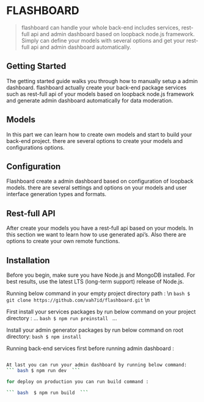 # FLASHBOARD

> flashboard can handle your whole back-end includes services, rest-full api and admin dashboard based on loopback node.js framework.
Simply can define your models with several options and get your rest-full api and admin dashboard automatically.


## Getting Started
The getting started guide walks you through how to manually setup a admin dashboard. flashboard actually create your back-end package services such as rest-full api of your models based on loopback node.js framework and generate admin dashboard automatically for data moderation.

## Models
In this part we can learn how to create own models and start to build your back-end project. there are several options to create your models and configurations options.

## Configuration
Flashboard create a admin dashboard based on configuration of loopback models. there are several settings and options on your models and user interface generation types and formats.

## Rest-full API
After create your models you have a rest-full api based on your models. In this section we want to learn how to use generated api’s. Also there are options to create your own remote functions.


## Installation

Before you begin, make sure you have Node.js and MongoDB installed. For best results, use the latest LTS (long-term support) release of Node.js.

Running below command in your empty project directory path : \n
``` bash $ git clone https://github.com/vah7id/flashboard.git ``` \n

First install your services packages by run below command on your project directory : ...
``` bash $ npm run preinstall  ``` ...

Install your admin generator packages by run below command on root directory:
``` bash $ npm install  ```

Running back-end services first before running admin dashboard :
``` bash $ npm run service

At last you can run your admin dashboard by running below command:
``` bash $ npm run dev  ```

for deploy on production you can run build command :

``` bash  $ npm run build  ```
